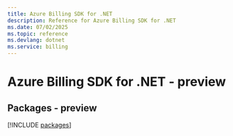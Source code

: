 ```yaml
---
title: Azure Billing SDK for .NET
description: Reference for Azure Billing SDK for .NET
ms.date: 07/02/2025
ms.topic: reference
ms.devlang: dotnet
ms.service: billing
---
```

# Azure Billing SDK for .NET - preview
## Packages - preview
[!INCLUDE [packages](billing-index.md)]